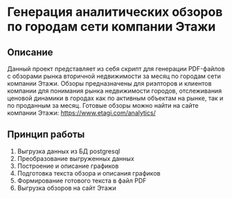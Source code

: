 # Генерация аналитических обзоров по городам сети компании Этажи

## Описание
Данный проект представляет из себя скрипт для генерации PDF-файлов с обзорами рынка вторичной недвижимости за месяц по городам сети компании Этажи. Обзоры предназначены для риэлторов и клиентов компании для понимания рынка недвижимости городов, отслеживания ценовой динамики в городах как по активным объектам на рынке, так и по проданным за месяц.
Готовые обзоры можно найти на сайте компании Этажи: https://www.etagi.com/analytics/

## Принцип работы
1. Выгрузка данных из БД postgresql
2. Преобразование выгруженных данных
3. Построение и описание графиков
4. Подготовка текста обзора и описания графиков 
5. Формирование готового текста в файл PDF
6. Выгрузка обзоров на сайт Этажи
